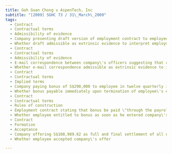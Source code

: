 ```yaml
---
title: Goh Guan Chong v AspenTech, Inc 
subtitle: "[2009] SGHC 73 / 31\_March\_2009"
tags:
  - Contract
  - Contractual terms
  - Admissibility of evidence
  - Company presenting draft version of employment contract to employee before employment
  - Whether draft admissible as extrinsic evidence to interpret employment contract
  - Contract
  - Contractual terms
  - Admissibility of evidence
  - E-mail correspondence between company\'s officers suggesting that company treated bonus to be paid to employee as compensation for loss of stock options
  - Whether e-mail correspondence admissible as extrinsic evidence to interpret employment contract
  - Contract
  - Contractual terms
  - Implied terms
  - Company paying bonus of S$290,000 to employee in twelve quarterly instalments
  - Whether bonus payable immediately upon termination of employee\'s employment
  - Contract
  - Contractual terms
  - Rules of construction
  - Employment contract stating that bonus be paid \"through the payroll ... pending continued employment\"
  - Whether employee entitled to bonus as soon as he entered company\'s employ
  - Contract
  - Formation
  - Acceptance
  - Company offering S$108,989.62 as full and final settlement of all outstanding issues with employee
  - Whether employee accepted company\'s offer

---
```


